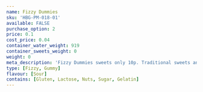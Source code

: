 ```yaml
---
name: Fizzy Dummies
sku: 'HBG-PM-018-01'
available: FALSE
purchase_option: 2
price: 0.1
cost_price: 0.04
container_water_weight: 919
container_sweets_weight: 0
weight: 0
meta_description: 'Fizzy Dummies sweets only 10p. Traditional sweets and more at Humbugs Confectionery Store. Specialists in satisfying your sweet tooth!'
type: [Fizzy, Gummy]
flavour: [Sour]
contains: [Gluten, Lactose, Nuts, Sugar, Gelatin]
---
```

